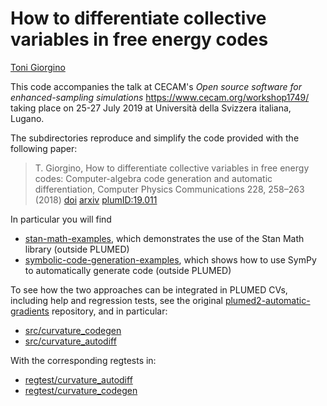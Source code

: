How to differentiate collective variables in free energy codes
=============================

[Toni Giorgino](https://www.giorginolab.it)

This code accompanies the talk at CECAM's *Open source software for
enhanced-sampling simulations* https://www.cecam.org/workshop1749/
taking place on 25-27 July 2019 at Università della Svizzera italiana,
Lugano.

The subdirectories reproduce and simplify the code provided  with
the following paper:

> T. Giorgino, How to differentiate collective variables in free energy codes: Computer-algebra code generation and automatic differentiation, Computer Physics Communications 228, 258–263 (2018) [doi](http://dx.doi.org/10.1016/j.cpc.2018.02.017) [arxiv](https://arxiv.org/abs/1709.06780) [plumID:19.011](https://www.plumed-nest.org/eggs/19/011/)

In particular you will find

* [stan-math-examples](stan-math-examples), which demonstrates the use of the Stan Math library (outside PLUMED)
* [symbolic-code-generation-examples](symbolic-code-generation-examples), which shows how to use SymPy to automatically generate code (outside PLUMED)

To see how the two approaches can be integrated in PLUMED CVs, including help and regression tests, see the original [plumed2-automatic-gradients](https://github.com/tonigi/plumed2-automatic-gradients) repository, and in particular:

* [src/curvature_codegen](https://github.com/tonigi/plumed2-automatic-gradients/tree/automatic-gradient-computation/src/curvature_codegen)
* [src/curvature_autodiff](https://github.com/tonigi/plumed2-automatic-gradients/tree/automatic-gradient-computation/src/curvature_autodiff)

With the corresponding regtests in:

* [regtest/curvature_autodiff](https://github.com/tonigi/plumed2-automatic-gradients/tree/automatic-gradient-computation/regtest/curvature_autodiff)
* [regtest/curvature_codegen](https://github.com/tonigi/plumed2-automatic-gradients/tree/automatic-gradient-computation/regtest/curvature_codegen)

